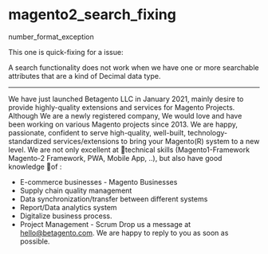 # magento2_search_fixing

number_format_exception

This one is quick-fixing for a issue: 

A search functionality does not work when we have one or more searchable attributes that are a kind of Decimal data type.

--------------------------------------

We have just launched Betagento LLC in January 2021, mainly desire to provide highly-quality extensions and services for Magento Projects.
Although We are a newly registered company, We would love and have been working on various Magento projects since 2013. We are happy, passionate, confident to serve high-quality, well-built, technology-standardized services/extensions to bring your Magento(R) system to a new level.
We are not only excellent at technical skills (Magento1-Framework Magento-2 Framework, PWA, Mobile App, ..), but also have good knowledge of :
- E-commerce businesses - Magento Businesses
- Supply chain quality management
- Data synchronization/transfer between different systems
- Report/Data analytics system
- Digitalize business process.
- Project Management - Scrum
Drop us a message at hello@betagento.com. We are happy to reply to you as soon as possible.
